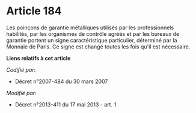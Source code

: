 # Article 184

Les poinçons de garantie métalliques utilisés par les professionnels habilités, par les organismes de contrôle agréés et par
les bureaux de garantie portent un signe caractéristique particulier, déterminé par la Monnaie de Paris. Ce signe est changé
toutes les fois qu'il est nécessaire.

**Liens relatifs à cet article**

_Codifié par_:

  - Décret n°2007-484 du 30 mars 2007

_Modifié par_:

  - Décret n°2013-411 du 17 mai 2013 - art. 1
